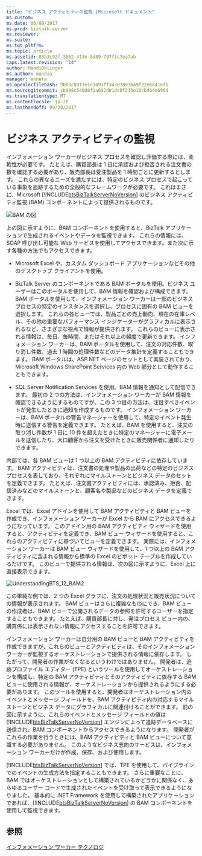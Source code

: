 ```yaml
---
title: "ビジネス アクティビティの監視 |Microsoft ドキュメント"
ms.custom: 
ms.date: 06/08/2017
ms.prod: biztalk-server
ms.reviewer: 
ms.suite: 
ms.tgt_pltfrm: 
ms.topic: article
ms.assetid: 83b3c92f-3062-413e-8d89-797f1c7ea7ab
caps.latest.revision: "14"
author: MandiOhlinger
ms.author: mandia
manager: anneta
ms.openlocfilehash: 9003c89f7e1e3491ff343078936a9f22e6a41ef1
ms.sourcegitcommit: cb908c540d8f1a692d01dc8f313e16cb4b4e696d
ms.translationtype: MT
ms.contentlocale: ja-JP
ms.lasthandoff: 09/20/2017
---
```

# <a name="business-activity-monitoring"></a>ビジネス アクティビティの監視
インフォメーション ワーカーがビジネス プロセスを確認し評価する際には、柔軟性が必要です。 たとえば、購買部長は 1 日に承認および拒否される注文書の数を確認する必要があり、販売部長は受注製品を 1 時間ごとに更新するとします。 これらの異なるニーズを満たすには、特定のビジネス プロセスで起こっている事象を追跡するための全般的なフレームワークが必要です。 これはまさに、Microsoft [!INCLUDE[btsBizTalkServerNoVersion](../includes/btsbiztalkservernoversion-md.md)] のビジネス アクティビティ監視 (BAM) コンポーネントによって提供されるものです。  
  
 ![BAM の図](../core/media/bam-diagram.gif "bam_diagram")  
  
 上の図に示すように、BAM コンポーネントを使用すると、BizTalk アプリケーションで生成されるイベントやデータを監視できます。 これらの情報には、SOAP 呼び出し可能な Web サービスを使用してアクセスできます。また次に示す各種の方法でもアクセスできます。  
  
-   Microsoft Excel や、カスタム ダッシュボード アプリケーションなどその他のデスクトップ クライアントを使用。  
  
-   BizTalk Server のコンポーネントである BAM ポータルを使用。ビジネス ユーザーはこのポータルを使用して、BAM 情報を確認および構成できます。 BAM ポータルを使用して、インフォメーション ワーカーは一部のビジネス プロセスの特定のインスタンスを選択し、プロセスに固有の BAM ビューを選択します。 これらの各ビューでは、製品ごとの売上動向、現在の在庫レベル、その他の重要なパフォーマンス インジケーターがグラフィカルに表示されるなど、さまざまな視点で情報が提供されます。 これらのビューに表示される情報は、毎日、毎時間、またはそれ以上の頻度で更新できます。 インフォメーション ワーカーは、BAM ポータルを使用して、注文の対応件数、取り消し件数、過去 1 時間の処理件数などのデータ集計を定義することもできます。 BAM ポータルは、ASP.NET ページのセットとして実装されており、Microsoft Windows SharePoint Services 内の Web 部分として動作することもできます。  
  
-   SQL Server Notification Services を使用。BAM 情報を通知として配信できます。 最初の 2 つの方法は、インフォメーション ワーカーが BAM 情報を確認できるようにするものですが、この 3 つ目の方法は、注目すべきイベントが発生したときに通知を作成するものです。 インフォメーション ワーカーは、BAM ポータルの警告マネージャーを使用して、特定のイベント発生時に送信する警告を定義できます。 たとえば、BAM を使用すると、注文の取り消し件数が 1 日に 10 件を超えたときに特定のマネージャーに電子メールを送信したり、大口顧客から注文を受けたときに販売関係者に通知したりできます。  
  
 内部では、各 BAM ビューは 1 つ以上の BAM アクティビティに依存しています。 BAM アクティビティは、注文書の処理や製品の出荷などの特定のビジネス プロセスを表しており、それぞれにマイルストーンとビジネス データのセットを定義できます。 たとえば、注文書アクティビティには、承認済み、拒否、配信済みなどのマイルストーンと、顧客名や製品などのビジネス データを定義できます。  
  
 Excel では、Excel アドインを使用して BAM アクティビティと BAM ビューを作成でき、インフォメーション ワーカーが Excel から BAM にアクセスできるようになっています。 このアドイン用の BAM アクティビティ ウィザードを使用すると、アクティビティを定義でき、BAM ビュー ウィザードを使用すると、これらのアクティビティに基づいてビューを定義できます。 実際には、インフォメーション ワーカーは BAM ビュー ウィザードを使用して、1 つ以上の BAM アクティビティに含まれる情報から標準の Excel のピボット テーブルを作成しているだけです。 このビューで提供される情報は、次の図に示すように、Excel 上に直接表示できます。  
  
 ![](../core/media/understandingbts-12-bam2.gif "UnderstandingBTS_12_BAM2")  
  
 この単純な例では、2 つの Excel グラフに、注文の処理状況と販売状況についての情報が表示されます。 BAM ビューはさらに複雑なものにでき、BAM ビューの作成者は、BAM ビューで公開されるデータの参照を許可するユーザーを指定することもできます。 たとえば、購買部長に対し、発注プロセス ビュー内の、購買係には表示されない情報にアクセスすることを許可できます。  
  
 インフォメーション ワーカーは自分用の BAM ビューと BAM アクティビティを作成できますが、これらのビューとアクティビティは、そのインフォメーション ワーカーが監視するオーケストレーションで提供される情報に依存します。 したがって、開発者の作業がなくなるというわけではありません。 開発者は、追跡プロファイル エディター (TPE) というツールを使用してオーケストレーションを構成し、特定の BAM アクティビティとそのアクティビティに依存する BAM ビューに使用される情報が、オーケストレーションから提供されるようにする必要があります。 このツールを使用すると、開発者はオーケストレーション内のイベントとメッセージ フィールドを、BAM アクティビティ内の対応するマイルストーンとビジネス データにグラフィカルに関連付けることができます。 前の図に示すように、これらのイベントとメッセージ フィールドの値は [!INCLUDE[btsBizTalkServerNoVersion](../includes/btsbiztalkservernoversion-md.md)] エンジンによって追跡データベースに送信され、BAM コンポーネントからアクセスできるようになります。 開発者がこれらの作業を行うときには、BAM アクティビティと BAM ビューについて意識する必要がありません。 このようなビジネス志向のサービスは、インフォメーション ワーカーだけが作成、保存、および使用します。  
  
 [!INCLUDE[btsBizTalkServerNoVersion](../includes/btsbiztalkservernoversion-md.md)] では、TPE を使用して、パイプラインでのイベントの生成方法を指定することもできます。 さらに重要なことに、BAM ではオーケストレーションとして構築されているかどうかに関係なく、あらゆるユーザー コードで生成されたイベントを受け取って表示できるようになりました。 基本的に .NET Framework を使用して構築されたアプリケーションであれば、[!INCLUDE[btsBizTalkServerNoVersion](../includes/btsbiztalkservernoversion-md.md)] の BAM コンポーネントを使用して監視できます。  
  
## <a name="see-also"></a>参照  
 [インフォメーション ワーカー テクノロジ](../core/information-worker-technologies.md)